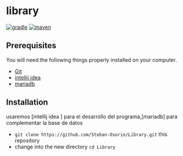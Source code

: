 # library

[![gradle](https://img.shields.io/badge/gradle-v6.7-yellow.svg)](https://gradle.org/install/)
[![maven](https://img.shields.io/badge/maven-v3.6.X-red.svg)](https://maven.apache.org/)

## Prerequisites

You will need the following things properly installed on your computer.

* [Git](http://git-scm.com/)
* [intellij idea ](https://www.jetbrains.com/es-es/idea/)
* [mariadb](https://mariadb.org/)

## Installation

usaremos [intellij idea ]  para el desarrollo del programa,[mariadb] para complementar la base de datos 

* `git clone https://github.com/Steban-Osorio/Library.git` this repository
* change into the new directory `cd Library`




